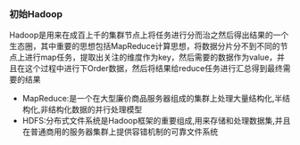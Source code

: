 ### 初始Hadoop
Hadoop是用来在成百上千的集群节点上将任务进行分而治之然后得出结果的一个生态圈，其中重要的思想包括MapReduce计算思想，将数据分片分不到不同的节点上进行map任务，提取出关注的维度作为key，然后需要的数据作为value，并且在这个过程中进行下Order数据，然后将结果给reduce任务进行汇总得到最终需要的结果

- MapReduce:是一个在大型廉价商品服务器组成的集群上处理大量结构化,半结构化,非结构化数据的并行处理模型
- HDFS:分布式文件系统是Hadoop框架的重要组成,用来存储和处理数据集,并且在普通商用的服务器集群上提供容错机制的可靠文件系统




